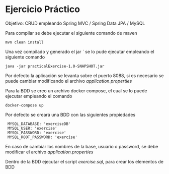 # Ejercicio Práctico

Objetivo: CRUD empleando Spring MVC / Spring Data JPA / MySQL

Para compilar se debe ejecutar el siguiente comando de maven

```
mvn clean install
```
Una vez compilado y generado el jar *`* se lo pude ejecutar
empleando el siguiente comando

```
java -jar practicalExercise-1.0-SNAPSHOT.jar
```

Por defecto la aplicación se levanta sobre el puerto 8088, si es necesario se puede cambiar
modificando el archivo *application.properties*


Para la BDD se creo un archivo docker compose, el cual se lo puede ejecutar empleando el comando
```
docker-compose up
```
Por defecto se creará una BDD con las siguientes propiedades

```
 MYSQL_DATABASE: 'exerciseDB'
 MYSQL_USER: 'exercise'
 MYSQL_PASSWORD: 'exercise'
 MYSQL_ROOT_PASSWORD: 'exercise'
```
En caso de cambiar los nombres de la base, usuario o password, se debe modificar el archivo
*application.properties*

Dentro de la BDD ejecutar el script *exercise.sql*, para crear los elementos de BDD
